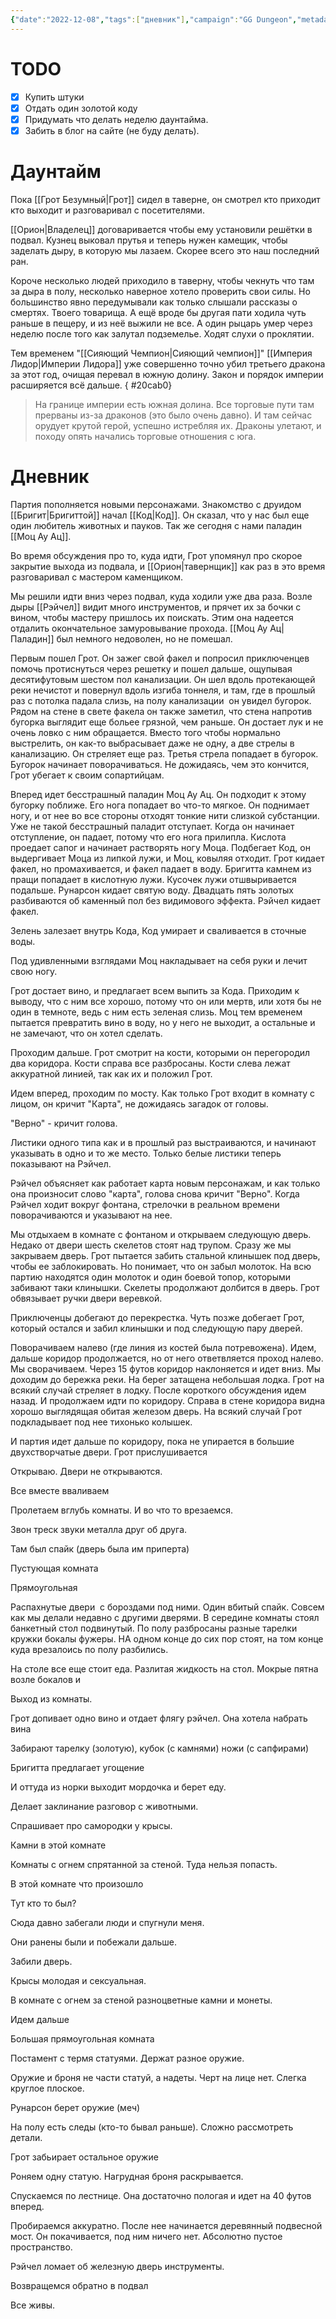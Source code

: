 ```yaml
---
{"date":"2022-12-08","tags":["дневник"],"campaign":"GG Dungeon","metadated":true,"players":["[[Грот Безумный]]","[[Бригит]]","[[Моц Ау Ац\|Моц Ау Ац]]","[[Рэйчел\|Рэйчел]]"],"dg-publish":true,"permalink":"/8-dekabrya-2022/","dgPassFrontmatter":true}
---
```


# TODO

- [x] Купить штуки
- [x] Отдать один золотой коду
- [x] Придумать что делать неделю даунтайма.
- [x] Забить в блог на сайте (не буду делать).

# Даунтайм

Пока [[Грот Безумный\|Грот]] сидел в таверне, он смотрел кто приходит кто выходит и разговаривал с посетителями.

[[Орион\|Владелец]] договаривается чтобы ему установили решётки в подвал. Кузнец выковал прутья и теперь нужен камещик, чтобы заделать дыру, в которую мы лазаем. Скорее всего это наш последний ран.

Короче несколько людей приходило в таверну, чтобы чекнуть что там за дыра в полу, несколько наверное хотело проверить свои силы. Но большинство явно передумывали как только слышали рассказы о смертях. Твоего товарища. А ещё вроде бы другая пати ходила чуть раньше в пещеру, и из неё выжили не все. А один рыцарь умер через неделю после того как залутал подземелье. Ходят слухи о проклятии.

Тем временем "[[Сияющий Чемпион\|Сияющий чемпион]]" [[Империя Лидор\|Империи Лидора]] уже совершенно точно убил третьего дракона за этот год, очищая перевал в южную долину. Закон и порядок империи расширяется всё дальше.
{ #20cab0}


> На границе империи есть южная долина. Все торговые пути там прерваны из-за драконов (это было очень давно). И там сейчас орудует крутой герой, успешно истребляя их. Драконы улетают, и походу опять начались торговые отношения с юга.

# Дневник

Партия пополняется новыми персонажами. Знакомство с друидом [[Бригит\|Бригиттой]] начал [[Код\|Код]]. Он сказал, что у нас был еще один любитель животных и пауков. Так же сегодня с нами паладин [[Моц Ау Ац]].

Во время обсуждения про то, куда идти, Грот упомянул про скорое закрытие выхода из подвала, и [[Орион\|тавернщик]] как раз в это время разговаривал с мастером каменщиком.

Мы решили идти вниз через подвал, куда ходили уже два раза. Возле дыры [[Рэйчел]] видит много инструментов, и прячет их за бочки с вином, чтобы мастеру пришлось их поискать. Этим она надеется отдалить окончательное замуровывание прохода. [[Моц Ау Ац\|Паладин]] был немного недоволен, но не помешал.

Первым пошел Грот. Он зажег свой факел и попросил приключенцев помочь протиснуться через решетку и пошел дальше, ощупывая десятифутовым шестом пол канализации. Он шел вдоль протекающей реки нечистот и повернул вдоль изгиба тоннеля, и там, где в прошлый раз с потолка падала слизь, на полу канализации  он увидел бугорок. Рядом на стене в свете факела он также заметил, что стена напротив бугорка выглядит еще больее грязной, чем раньше. Он достает лук и не очень ловко с ним обращается. Вместо того чтобы нормально выстрелить, он как-то выбрасывает даже не одну, а две стрелы в канализацию. Он стреляет еще раз. Третья стрела попадает в бугорок. Бугорок начинает поворачиваться. Не дожидаясь, чем это кончится, Грот убегает к своим сопартийцам.

Вперед идет бесстрашный паладин Моц Ау Ац. Он подходит к этому бугорку поближе. Его нога попадает во что-то мягкое. Он поднимает ногу, и от нее во все стороны отходят тонкие нити слизкой субстанции. Уже не такой бесстрашный паладит отступает. Когда он начинает отступление, он падает, потому что его нога прилипла. Кислота проедает сапог и начинает растворять ногу Моца. Подбегает Код, он выдергивает Моца из липкой лужи, и Моц, ковыляя отходит. Грот кидает факел, но промахивается, и факел падает в воду. Бригитта камнем из пращи попадает в кислотную лужи. Кусочек лужи отшвыривается подальше. Рунарсон кидает святую воду. Двадцать пять золотых разбиваются об каменный пол без видимового эффекта. Рэйчел кидает факел.

Зелень залезает внутрь Кода, Код умирает и сваливается в сточные воды.

Под удивленными взглядами Моц накладывает на себя руки и лечит свою ногу.

Грот достает вино, и предлагает всем выпить за Кода. Приходим к выводу, что с ним все хорошо, потому что он или мертв, или хотя бы не один в темноте, ведь с ним есть зеленая слизь. Моц тем временем пытается превратить вино в воду, но у него не выходит, а остальные и не замечают, что он хотел сделать.

Проходим дальше. Грот смотрит на кости, которыми он перегородил два коридора. Кости справа все разбросаны. Кости слева лежат аккуратной линией, так как их и положил Грот.

Идем вперед, проходим по мосту. Как только Грот входит в комнату с лицом, он кричит "Карта", не дожидаясь загадок от головы.

"Верно" - кричит голова.

Листики одного типа как и в прошлый раз выстраиваются, и начинают указывать в одно и то же место. Только белые листики теперь показывают на Рэйчел.

Рэйчел объясняет как работает карта новым персонажам, и как только она произносит слово "карта", голова снова кричит "Верно". Когда Рэйчел ходит вокруг фонтана, стрелочки в реальном времени поворачиваются и указывают на нее.

Мы отдыхаем в комнате с фонтаном и открываем следующую дверь. Недако от двери шесть скелетов стоят над трупом. Сразу же мы закрываем дверь. Грот пытается забить стальной клинышек под дверь, чтобы ее заблокировать. Но понимает, что он забыл молоток. На всю партию находятся один молоток и один боевой топор, которыми забивают таки клинышки. Скелеты продолжают долбится в дверь. Грот обвязывает ручки двери веревкой.

Приключенцы добегают до перекрестка. Чуть позже добегает Грот, который остался и забил клинышки и под следующую пару дверей.

Поворачиваем налево (где линия из костей была потревожена). Идем, дальше коридор продолжается, но от него ответвляется проход налево. Мы сворачиваем. Через 15 футов коридор наклоняется и идет вниз. Мы доходим до бережка реки. На берег затащена небольшая лодка. Грот на всякий случай стреляет в лодку. После короткого обсуждения идем назад. И продолжаем идти по коридору. Справа в стене коридора видна хорошо выглядящая обитая железом дверь. На всякий случай Грот подкладывает под нее тихонько колышек.

И партия идет дальше по коридору, пока не упирается в большие двухстворчатые двери. Грот прислушивается

Открываю. Двери не открываются.

Все вместе вваливаем

Пролетаем вглубь комнаты. И во что то врезаемся.

Звон треск звуки металла друг об друга.

Там был спайк (дверь была им приперта)

Пустующая комната

Прямоугольная

Распахнутые двери  с бороздами под ними. Один вбитый спайк. Совсем как мы делали недавно с другими дверями. В середине комнаты стоял банкетный стол подвинутый. По полу разбросаны разные тарелки кружки бокалы фужеры. НА одном конце до сих пор стоят, на том конце куда врезалоись по полу разбились.

На столе все еще стоит еда. Разлитая жидкость на стол. Мокрые пятна возле бокалов и

Выход из комнаты.

Грот допивает одно вино и отдает флягу рэйчел. Она хотела набрать вина

Забирают тарелку (золотую), кубок (с камнями) ножи (с сапфирами)

Бригитта предлагает угощение

И оттуда из норки выходит мордочка и берет еду.

Делает заклинание разговор с животными.

Спрашивает про самородки у крысы.

Камни в этой комнате

Комнаты с огнем спрятанной за стеной. Туда нельзя попасть.

В этой комнате что произошло

Тут кто то был?

Сюда давно забегали люди и спугнули меня.

Они ранены были и побежали дальше.

Забили дверь.

Крысы молодая и сексуальная.

В комнате с огнем за стеной разноцветные камни и монеты.

Идем дальше

Большая прямоугольная комната

Постамент с термя статуями. Держат разное оружие.

Оружие и броня не части статуй, а надеты. Черт на лице нет. Слегка круглое плоское.

Рунарсон берет оружие (меч)

На полу есть следы (кто-то бывал раньше). Сложно рассмотреть детали.

Грот забьирает остальное оружие

Роняем одну статую. Нагрудная броня раскрывается.

Спускаемся по лестнице. Она достаточно пологая и идет на 40 футов вперед.

Пробираемся аккуратно. После нее начинается деревянный подвесной мост. Он покачивается, под ним ничего нет. Абсолютно пустое пространство.

Рэйчел ломает об железную дверь инструменты.

Возвращемся обратно в подвал

Все живы.